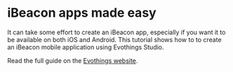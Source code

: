 # iBeacon apps made easy

It can take some effort to create an iBeacon app, especially if you want it to be available on both iOS and Android. This tutorial shows how to to create an iBeacon mobile application using Evothings Studio.

Read the full guide on the [Evothings website](http://evothings.com/quick-guide-to-writing-mobile-ibeacon-applications-in-javascript/).

<!--
## What are iBeacons?

iBeacons are like very small lighthouses sending out signals that can be detected by a mobile application. The app can sense if a particular beacon is near or far away.  iBeacons are typically small devices powered by battery. Applications include notifications based on position/range, for example security information, commercial offerings, ads, tourist information, museum information, etc.

[iBeacon](https://developer.apple.com/ibeacon/) is Apple's beacon technology brand name and implementation. It is based on the Bluetooth Low Energy (BLE) wireless communication standard.

The BLE standard specifies an advertising mode, which is what iBeacons use. When a BLE device is in advertisement mode it repeatedly broadcasts packets over radio. The advertisement packet contains the name of the device and a scan record that can hold a limited amount of of data. Apple uses the scan record to send out a UUID that uniquely identifies the beacon.

There are several companies that make iBeacons, like [Estimote](http://estimote.com/), [Punch Through Design](http://punchthrough.com/bean/), [Kontakt](http://kontakt.io/), and [numerous additional offerings exist](http://www.alibaba.com/countrysearch/CN/ibeacon.html). The beekn website/blog presents an [iBeacon guide](http://beekn.net/guide-to-ibeacons/).

[Photographs of iBeacons]

## iBeacon APIs for mobile platforms

iOS has an [iBeacon API](https://developer.apple.com/library/ios/documentation/CoreLocation/Reference/CLLocationManager_Class/CLLocationManager/CLLocationManager.html) that you must use to scan for beacon information. Notably, the CoreBuetooth API cannot be used to detect beacons, as scan records that contain iBeacon headers are blocked by Apple.

Android and other platforms that support BLE can scan for iBeacons without any restrictions.

There are several iBeacon plugins for Cordova/PhoneGap, for example the [plugin by Peter Metz](https://github.com/petermetz/cordova-plugin-ibeacon).

While Apple place restrictions of how their own APIs can be used on iOS, other platforms can implement iBeacon libraries and applications without these restrictions. In addition, Apple does not manufacture iBeacon devices, they are a third party product. The openness of the BLE standard and the diversity of iBeacon hardware devices open up for lots or innovative beacon applications.

## Example app - iBeacons that make you relax

In a previous blogpost on ["DIY" beacon technology](http://evothings.com/diy-arduino-beacons/) we made an example app about ways to relax. Different relaxation techniques are shown depending on which beacon is closest to your mobile phone.

Here we will implement the same application, but this time we will use Apple's iBeacon technology.

The app has four pages. When you are close to a beacon, an information page presenting a relaxation technique is shown. When no beacons are near, a default page is shown. This type of application could be used in a museum or library, at a university, or at some other public location where visitors can be given time to relax.

[Screenshots from the app]

## Implementation overview

The app is developed in HTML/JavaScript. For iBeacon functionality the [cordova-ibeacon plugin](https://github.com/petermetz/cordova-plugin-ibeacon) is used (documentation is found by following the link). To deploy the app you can either use Evothings Client or build a native app that you publish on the app stores.

[Source code is on GitHub](https://github.com/divineprog/evo-demos/tree/master/Demos2014/iBeaconDemo).

File [index.html](https://github.com/divineprog/evo-demos/blob/master/Demos2014/iBeaconDemo/index.html) contains HTML data for the info pages of the application.

The JavaScript code that contains the iBeacon setup and logic is in file [app.js](https://github.com/divineprog/evo-demos/blob/master/Demos2014/iBeaconDemo/app.js).

## Tracking iBeacons - ranging vs. monitoring

To track iBeacons, you specify regions for the beacons for which you want to get notifications. Here is the code that defines the regions for the pages, the id is used to identify the page associated with a beacon:

	// Regions that define which page to show for each beacon.
	app.beaconRegions =
	[
		{
			id: 'page-feet',
			uuid:'A4950001-C5B1-4B44-B512-1370F02D74DE',
			major: 1,
			minor: 1
		},
		{
			id: 'page-shoulders',
			uuid:'A4950001-C5B1-4B44-B512-1370F02D74DE',
			major: 1,
			minor: 2
		},
		{
			id: 'page-face',
			uuid:'A4950001-C5B1-4B44-B512-1370F02D74DE',
			major: 1,
			minor: 3
		}
	]

Note that you need to know the UUID of the beacons you wish to track. Same UIID can be shared by multipel beacons, in which case you can use the major and minor integer numbers to uniquely identify a beacon. It is however not mandatory to specify the major/minor numbers when tracking for beacons.

Different iBeacon vendors have different method for how to finding/specifying the UUID and major/minor numbers. When testing the relaxation app, we used the [LightBlue Bean](http://punchthrough.com/bean/), which is straightforward to configure over BLE.

## Ranging vs. monitoring

Next we will look a the code for tracking beacons. Note that two types of tracking are used for iBeacons. Monitoring, which is enabled by **startMonitoringForRegion**, tracks the entering and exiting regions. Monitoring can be run both when the app is in the foreground and in the background, may have a low update rate, and does not contain proximity information. Ranging, enabled by **startRangingBeaconsInRegion**, works only in the foreground, has a fast update rate, and has proximity information (ProximityImmediate, ProximityNear, ProximityFar). For further details regarding iBeacons and background vs foreground modes, explore [this report from Radius Networks](http://developer.radiusnetworks.com/2013/11/13/ibeacon-monitoring-in-the-background-and-foreground.html)


The example app uses ranging to determine proximity of the relaxation beacons. However, the code also enables monitoring of beacons for demonstrational purposes. The following piece of code iterates over the regions and enables monitoring and ranging for each region:

	// Start monitoring and ranging our beacons.
	for (var r in app.beaconRegions)
	{
		var region = app.beaconRegions[r]

		var beaconRegion = new cordova.plugins.locationManager.BeaconRegion(
			region.id, region.uuid, region.major, region.minor)

		// Start monitoring.
		cordova.plugins.locationManager.startMonitoringForRegion(beaconRegion)
			.fail(console.error)
			.done()

		// Start ranging.
		cordova.plugins.locationManager.startRangingBeaconsInRegion(beaconRegion)
			.fail(console.error)
			.done()
	}

## Responding to iBeacon events

To listen for beacon events, a delegate object with callback functions is used, as is shown in the following code snippet:

	// The delegate object contains iBeacon callback functions.
	var delegate = locationManager.delegate.implement(
	{
		didDetermineStateForRegion: function(pluginResult)
		{
			//console.log('didDetermineStateForRegion: ' + JSON.stringify(pluginResult))
		},

		didStartMonitoringForRegion: function(pluginResult)
		{
			//console.log('didStartMonitoringForRegion:' + JSON.stringify(pluginResult))
		},

		didRangeBeaconsInRegion: function(pluginResult)
		{
			//console.log('didRangeBeaconsInRegion: ' + JSON.stringify(pluginResult))
			app.didRangeBeaconsInRegion(pluginResult)
		}
	})

The pluginResult object contains information about ranged beacon(s). Examine the code in file [app.js](https://github.com/divineprog/evo-demos/blob/master/Demos2014/iBeaconDemo/app.js) for further details. To enable logging, uncomment the console.log calls. Log output will be shown in the "Tools" window of Evothings Workbench.

As mentioned above, the example app uses ranging, but monitoring is also supplied for educational purposes.

## Running the example app

To run the example app, do as follows:

* [Download the source code from GitHub](https://github.com/divineprog/evo-demos/tree/master/Demos2014/iBeaconDemo)
* Start Evothings Workbench on a desktop machine
* Launch the Evothings Client app on a mobile device and connect to the Workbench
* Drag the index.html file of the example into the Workbench project list
* Edit file app.js to contain the UUIDs and major/minor numbers of your iBeacons (alternatively configure your iBeacons with the values used in the example)
* Click the RUN button in the Workbench project list
* When the app has loaded onto the mobile device, move it close to the beacons to see the different relaxation pages

Note that you can try out the example even if you have only one iBeacon. In this case, the page associated with the beacon will display when you are close to it. The default page will be shown when the beacon is out of range or turned off.

You can create your own iBeacon using a computer that supports BLE. For example, here is [how to turn a Raspberry Pi into an iBeacon](http://www.theregister.co.uk/2013/11/29/feature_diy_apple_ibeacons/). For a specification of the iBeacon advertisement format, see for instance [here](http://en.wikipedia.org/wiki/IBeacon) and [here](http://stackoverflow.com/questions/18906988/what-is-the-ibeacon-bluetooth-profile).

To create a native app, follow the [build instructions](http://evomedia.evothings.com/doc/apps-build-overview.html) in the Evothings Studio documentation.
-->
